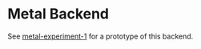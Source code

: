 # Metal Backend

See [metal-experiment-1](https://github.com/philipturner/metal-experiment-1) for a prototype of this backend.
